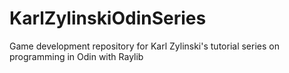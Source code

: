 # KarlZylinskiOdinSeries
Game development repository for Karl Zylinski's tutorial series on programming in Odin with Raylib
